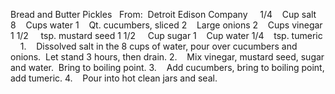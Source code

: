 Bread and Butter Pickles
 
From:  Detroit Edison Company
 
 
1/4    Cup salt
8    Cups water
1    Qt. cucumbers, sliced
2    Large onions
2    Cups vinegar
1 1/2     tsp. mustard seed
1 1/2     Cup sugar
1    Cup water
1/4    tsp. tumeric
 
 
1.    Dissolved salt in the 8 cups of water, pour over cucumbers and onions.  Let stand 3 hours, then drain.
2.    Mix vinegar, mustard seed, sugar and water.  Bring to boiling point. 
3.    Add cucumbers, bring to boiling point, add tumeric.
4.    Pour into hot clean jars and seal.
 

